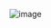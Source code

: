 ![image](https://user-images.githubusercontent.com/82016952/179379833-ac1efc3a-900f-4288-8115-41e407fbe73d.png)
